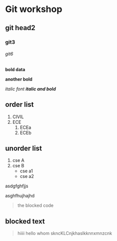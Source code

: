 # Git workshop

## git head2

### git3
###### git6

**bold data**

__another bold__

*italic font*
_**italic and bold**_

## order list 

1. CIVIL
2. ECE
    1. ECEa
    2. ECEb
## unorder list
1. cse A
2. cse B
    - cse a1
    - cse a2
    
asdgfghfjjs

asghfhujhajhd

> the blocked code
## blocked text
> hiiii hello whom skncKLCnjkhaslkknnxmnzcnk

